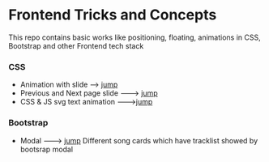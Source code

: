 # Frontend Tricks and Concepts

This repo contains basic works like positioning, floating, animations in CSS, Bootstrap and other Frontend tech stack

### CSS

- Animation with slide --> [jump](https://github.com/orhanors/Frontend-tricks-works/tree/master2/CSS/animation_slide)
- Previous and Next page slide ---> [jump](https://github.com/orhanors/Frontend-tricks-works/tree/master2/CSS/page_slide)
- CSS & JS svg text animation --->[jump](https://github.com/orhanors/Frontend-tricks-works/tree/master2/CSS/svg) 

### Bootstrap

- Modal  ---> [jump](https://github.com/orhanors/FrontEnd-Tricks/tree/main/Bootsrap/modal)
    Different song cards which have tracklist showed by bootsrap modal 

